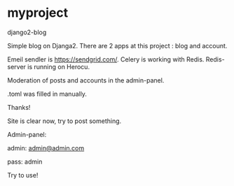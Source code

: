 # myproject
django2-blog 

Simple blog on Djanga2. 
There are 2 apps at this project : blog and account. 

Emeil sendler is https://sendgrid.com/. 
Celery is working with Redis.
Redis-server is running on Herocu.

Moderation of posts and accounts in the admin-panel.

.toml was filled in manually.

Thanks!

Site is clear now, try to post something.

Admin-panel:

admin: admin@admin.com 

pass: admin


Try to use! 

